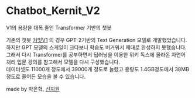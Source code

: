 # Chatbot_Kernit_V2
V1의 용량을 대폭 줄인 Transformer 기반의 챗봇


기존의 챗봇 [커밋V1](https://github.com/ParkEunHyeok/Chatbot_Kermit) 의 경우 GPT-2기반의 Text Generation 모델로 개발했었습니다.   
하지만 GPT 모델의 스케일이 크다보니 학습도 버거워서 제대로 완성하지 못했습니다.   
그래서 다시 Transformer를 공부하면서 딥러닝을 이용한 위키 독스에 올라온 자연어 처리 입문 강의를 참고해서 모델을 다시 구성했습니다.   
데이터셋도 11000개 정도에서 39000개 정도로 늘렸고 용량도 1.4GB정도에서 38MB정도로 줄어든 모습을 볼 수 있습니다.   

made by 박은혁, [신지원](https://github.com/sheenjiwon)
